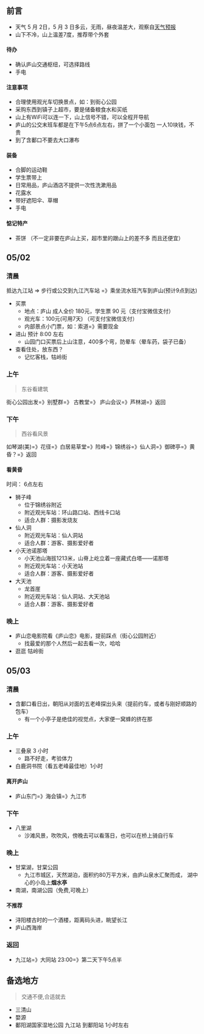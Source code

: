 ## 前言

-   天气 5 月 2日，5 月 3 日多云，无雨，昼夜温差大，观察自[天气预报](http://www.weather.com.cn/weather/101240201.shtml)
-   山下不冷，山上温差7度，推荐带个外套

#### 待办

-   确认庐山交通枢纽，可选择路线
-   手电

#### 注意事项

-   合理使用观光车切换景点，如：到街心公园
-   采购东西到镇子上超市，要是储备粮食水和买纸
-   山上有WiFi可以连一下，山上信号不错，可以全程开导航
-   庐山的公交末班车都是在下午5点6点左右，拼了一个小面包 一人10块钱，不贵
-   到了含鄱口不要去大口瀑布

#### 装备

-   合脚的运动鞋
-   学生票带上
-   日常用品，庐山酒店不提供一次性洗漱用品
-   花露水
-   带好遮阳伞、草帽
-   手电

#### 惦记特产

-   茶饼 （不一定非要在庐山上买，超市里的跟山上的差不多 而且还便宜）

## 05/02

### 清晨

抵达九江站 => 步行或公交到九江汽车站 =》乘坐流水班汽车到庐山(预计9点到达)

-   买票
    -   地点：庐山 成人全价 180元，学生票 90 元（支付宝微信支付）
    -   观光车：100元(可用7天) （可支付宝微信支付）
    -   内部景点小门票，如：索道=》需要现金
-   进山 预计 8:00 左右
    -   山园门口买票后上山注意，400多个弯，防晕车（晕车药，袋子已备）
-   查看住处，放东西？
    -   记忆客栈，牯岭街

### 上午

> 东谷看建筑

街心公园出发=》别墅群=》 古教堂=》 庐山会议=》芦林湖=》返回

### 下午

> 西谷看风景

如琴湖(美)=》花径=》白居易草堂=》险峰=》锦绣谷=》仙人洞=》御碑亭=》黄昏？=》返回

#### 看黄昏

时间： 6点左右

-   狮子峰
    -   位于锦绣谷附近
    -   附近观光车站：环山路口站、西线卡口站
    -   适合人群：摄影发烧友
-   仙人洞
    -   附近观光车站：仙人洞站
    -   适合人群：游客、摄影爱好者
-   小天池诺那塔
    -   小天池山海拔1213米，山脊上屹立着一座藏式白塔——诺那塔
    -   附近观光车站：小天池站
    -   适合人群：游客、摄影爱好者
-   大天池
    -   龙首崖
    -   附近观光车站：仙人洞站、大天池站
    -   适合人群：游客、摄影爱好者

### 晚上

-   庐山恋电影院看《庐山恋》电影，提前踩点（街心公园附近）
    -   找最爱的那个人然后一起去看一次，哈哈
-   逛逛 牯岭街

## 05/03

### 清晨

-   含鄱口看日出，朝阳从对面的五老峰探出头来（提前约车，或者与刚好顺路的包车）
    -   有一个小亭子是绝佳的视觉点，大家便一窝蜂的挤在那

### 上午

-   三叠泉 3 小时
    -   路不好走，考验体力
-   白鹿洞书院（看五老峰最佳地）1小时

#### 离开庐山

-   庐山东门=》海会镇=》九江市

### 下午

-   八里湖
    -   沙滩风景，吹吹风，傍晚去可以看落日，也可以在桥上骑自行车

### 晚上

-   甘棠湖，甘棠公园
    -   九江市城区，天然湖泊，面积约80万平方米，由庐山泉水汇聚而成， 湖中心的小岛上**烟水亭**
-   南湖，南湖公园（免费,可晚上）

#### 不推荐

-   浔阳楼古时的一个酒楼，距离码头进，眺望长江
-   庐山西海岸

### 返回

-   九江站=》大同站 23:00=》第二天下午5点半

## 备选地方

> 交通不便,合适就去

-   三清山
-   婺源
-   鄱阳湖国家湿地公园 九江站 到鄱阳站 1小时左右